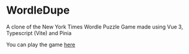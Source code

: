 # WordleDupe
A clone of the New York Times Wordle Puzzle Game made using Vue 3, Typescript (Vite) and Pinia

You can play the game [here](https://www.arc-menace.github.io/WordleDupe)


